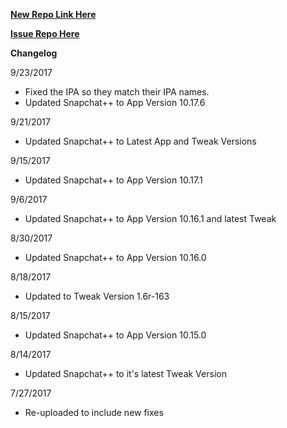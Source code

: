 
**[New Repo Link Here](https://github.com/JMccormick264/SnapPP/releases)**

**[Issue Repo Here](https://github.com/eni9889/SC-PP-ISSUES)**

**Changelog**

9/23/2017

 - Fixed the IPA so they match their IPA names.
 - Updated Snapchat++ to App Version 10.17.6

9/21/2017

 - Updated Snapchat++ to Latest App and Tweak Versions

9/15/2017

 - Updated Snapchat++ to App Version 10.17.1

 9/6/2017

  - Updated Snapchat++ to App Version 10.16.1 and latest Tweak

8/30/2017

 - Updated Snapchat++ to App Version 10.16.0

8/18/2017

 - Updated to Tweak Version 1.6r-163


8/15/2017

 - Updated Snapchat++ to App Version 10.15.0

8/14/2017

 - Updated Snapchat++ to it's latest Tweak Version


7/27/2017

 - Re-uploaded to include new fixes

